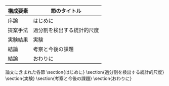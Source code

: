 構成要素 | 節のタイトル
 --- | --- 
序論 | はじめに
提案手法 | 過分割を検出する統計的尺度
実験結果 | 実験
結論 | 考察と今後の課題
結論 | おわりに

論文に含まれた各節
\section{はじめに}
\section{過分割を検出する統計的尺度}
\section{実験}
\section{考察と今後の課題}
\section{おわりに}
